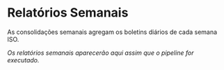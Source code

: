 # Relatórios Semanais

As consolidações semanais agregam os boletins diários de cada semana ISO.

<!-- reports:weekly:start -->
*Os relatórios semanais aparecerão aqui assim que o pipeline for executado.*
<!-- reports:weekly:end -->
